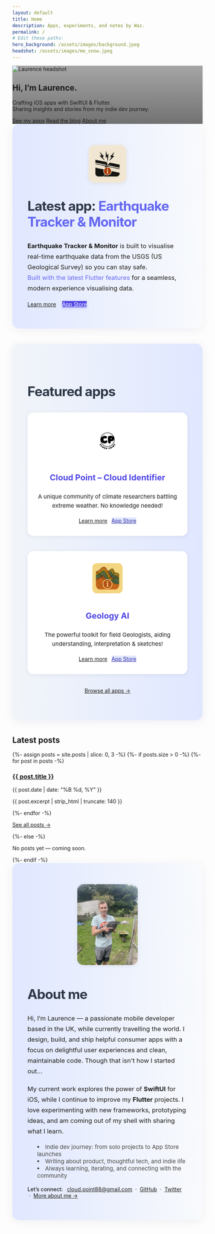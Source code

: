```yaml
---
layout: default
title: Home
description: Apps, experiments, and notes by Waz.
permalink: /
# Edit these paths:
hero_background: /assets/images/background.jpeg
headshot: /assets/images/me_snow.jpeg
---
```


<!-- HERO -->
<section class="hero" style="background-image: linear-gradient(to bottom, rgba(0,0,0,.35), rgba(0,0,0,.55)), url('{{ page.hero_background }}');">
  <div class="hero-inner">
    <img class="headshot" src="{{ page.headshot }}" alt="Laurence headshot" width="200" height="200" />
    <h1 class="hero-title">Hi, I’m Laurence.</h1>
    <p>
        Crafting iOS apps with SwiftUI &amp; Flutter.<br/>
        Sharing insights and stories from my indie dev journey.
    </p>
    <div class="hero-ctas">
      <a class="btn btn-primary" href="/apps/">See my apps</a>
      <a class="btn btn-ghost" href="/blog/">Read the blog</a>
      <a class="btn btn-ghost" href="/about/">About me</a>
    </div>
  </div>
</section>

<!-- LATEST APP -->
<section class="section latest-app-highlight" style="padding: 3.5rem 0; background: linear-gradient(90deg, #e0e7ff 0%, #f8fafc 100%); border-radius: 18px; box-shadow: 0 4px 24px rgba(60,60,120,0.08); margin-bottom: 2.5rem;">
  <div style="padding: 0 2.5rem; display: flex; align-items: center; justify-content: center; gap: 2.5rem; max-width: 1100px; margin: 0 auto; flex-wrap: wrap;">
    <div style="flex: 0 0 auto; display: flex; flex-direction: column; align-items: center;">
      <img class="card-icon" src="/assets/images/apps/earthquake-tracker/logo.png" alt="Geology AI logo" width="100" height="100" style="border-radius: 16px; box-shadow: 0 2px 12px rgba(0,0,0,0.07);" />
    </div>
    <div style="flex: 1 1 400px; min-width: 260px;">
      <h2 class="section-title" style="margin-top: 0; font-size: 2.2rem; letter-spacing: -1px; color: #2d3748;">Latest app: <span style="color: #6366f1;">Earthquake Tracker & Monitor</span></h2>
      <p class="card-body" style="font-size: 1.18em; line-height: 1.7; margin-bottom: 1.2em;">
        <strong>Earthquake Tracker & Monitor</strong> is built to visualise real-time earthquake data from the USGS (US Geological Survey) so you can stay safe.<br/>
        <span style="color: #6366f1;">Built with the latest Flutter features</span> for a seamless, modern experience visualising data.
      </p>
      <div class="card-actions" style="display: flex; gap: 1rem;">
        <a class="btn btn-primary" href="/apps/geology-ai/">Learn more</a>
        <a class="btn btn-primary" style="background-color: #4f46e5; color: #fff; border: none; box-shadow: 0 2px 8px rgba(79,70,229,0.15);" href="https://apps.apple.com/az/app/earthquake-tracker-monitor/id6748315703" target="_blank" rel="noopener">App Store</a>    </div>
    </div>
  </div>
</section>

<!-- FEATURED APPS -->
<section class="section featured-apps-highlight" style="padding: 3.5rem 0; background: linear-gradient(90deg, #f1f5f9 0%, #e0e7ff 100%); border-radius: 18px; box-shadow: 0 4px 24px rgba(60,60,120,0.08); margin-bottom: 2.5rem;">
  <div style="padding: 0 2.5rem; max-width: 1100px; margin: 0 auto;">
    <h2 class="section-title" style="font-size: 2.2rem; letter-spacing: -1px; color: #2d3748; margin-bottom: 2.2rem;">Featured apps</h2>
    <div style="display: flex; gap: 2.5rem; flex-wrap: wrap; justify-content: center;">
      <!-- Cloud Point Card -->
      <div style="flex: 1 1 350px; min-width: 260px; background: #fff; border-radius: 16px; box-shadow: 0 2px 12px rgba(0,0,0,0.07); padding: 2rem 1.5rem; display: flex; flex-direction: column; align-items: center;">
        <img class="card-icon" src="/assets/images/apps/cloud-point/logo.png" alt="Cloud Point logo" width="80" height="80" style="border-radius: 12px; margin-bottom: 1rem;" />
        <h3 class="card-title" style="font-size: 1.35rem; color: #4f46e5; margin-bottom: 0.7rem;">Cloud Point – Cloud Identifier</h3>
        <p class="card-body" style="font-size: 1.08em; line-height: 1.6; text-align: center; margin-bottom: 1.2em;">
          A unique community of climate researchers battling extreme weather. No knowledge needed!
        </p>
        <div class="card-actions" style="display: flex; gap: 0.7rem;">
          <a class="btn btn-sm btn-primary" href="/apps/cloud-point/">Learn more</a>
          <a class="btn btn-sm" style="background: #e0e7ff; color: #3730a3;" href="https://apps.apple.com/gb/app/cloud-point-cloud-identifier/id6480587789" target="_blank" rel="noopener">App Store</a>
        </div>
      </div>
      <!-- Geology AI Card -->
      <div style="flex: 1 1 350px; min-width: 260px; background: #fff; border-radius: 16px; box-shadow: 0 2px 12px rgba(0,0,0,0.07); padding: 2rem 1.5rem; display: flex; flex-direction: column; align-items: center;">
        <img class="card-icon" src="/assets/images/apps/geology-ai/logo.png" alt="Geology AI logo" width="80" height="80" style="border-radius: 12px; margin-bottom: 1rem;" />
        <h3 class="card-title" style="font-size: 1.35rem; color: #4f46e5; margin-bottom: 0.7rem;">Geology AI</h3>
        <p class="card-body" style="font-size: 1.08em; line-height: 1.6; text-align: center; margin-bottom: 1.2em;">
          The powerful toolkit for field Geologists, aiding understanding, interpretation & sketches!
        </p>
        <div class="card-actions" style="display: flex; gap: 0.7rem;">
          <a class="btn btn-sm btn-primary" href="/apps/geology-ai/">Learn more</a>
          <a class="btn btn-sm" style="background: #e0e7ff; color: #3730a3;" href="https://apps.apple.com/my/app/geology-ai/id6745966254" target="_blank" rel="noopener">App Store</a>
        </div>
      </div>
    </div>
    <p class="section-cta" style="margin-top: 2.2rem; text-align: center;"><a href="/apps/">Browse all apps →</a></p>
  </div>
</section>

<!-- LATEST POSTS -->
<section class="section">
  <h2 class="section-title">Latest posts</h2>
  <div class="list-posts">
    {%- assign posts = site.posts | slice: 0, 3 -%}
    {%- if posts.size > 0 -%}
      {%- for post in posts -%}
      <article class="post-item">
        <h3><a href="{{ post.url }}">{{ post.title }}</a></h3>
        <p class="post-meta">{{ post.date | date: "%B %d, %Y" }}</p>
        <p class="post-excerpt">{{ post.excerpt | strip_html | truncate: 140 }}</p>
      </article>
      {%- endfor -%}
      <p class="section-cta"><a href="/blog/">See all posts →</a></p>
    {%- else -%}
      <p>No posts yet — coming soon.</p>
    {%- endif -%}
  </div>
</section>

<!-- MINI ABOUT -->
<section class="section about-highlight" style="padding: 3.5rem 0; background: linear-gradient(90deg, #e0e7ff 0%, #f8fafc 100%); border-radius: 18px; box-shadow: 0 4px 24px rgba(60,60,120,0.08); margin-bottom: 2.5rem;">
  <div style="padding: 0 2.5rem; display: flex; align-items: center; justify-content: center; gap: 2.5rem; max-width: 1100px; margin: 0 auto; flex-wrap: wrap;">
    <!-- Photo -->
    <div style="flex: 0 0 auto; display: flex; flex-direction: column; align-items: center;">
      <img class="about-headshot" src="assets/images/me_turkey.jpeg" alt="Laurence turkey picture" width="160" style="border-radius: 16px; box-shadow: 0 2px 12px rgba(0,0,0,0.07); margin-bottom: 1rem;" />
    </div>
    <!-- About Content -->
    <div style="flex: 1 1 400px; min-width: 260px;">
      <h2 class="section-title" style="margin-top: 0; font-size: 2.2rem; letter-spacing: -1px; color: #2d3748;">About me</h2>
      <p style="font-size: 1.18em; line-height: 1.7; margin-bottom: 1.1em;">
        Hi, I’m Laurence — a passionate mobile developer based in the UK, while currently travelling the world. I design, build, and ship helpful consumer apps with a focus on delightful user experiences and clean, maintainable code. Though that isn't how I started out...
      </p>
      <p style="font-size: 1.18em; line-height: 1.7; margin-bottom: 1.1em;">
        My current work explores the power of <strong>SwiftUI</strong> for iOS, while I continue to improve my <strong>Flutter</strong> projects. I love experimenting with new frameworks, prototyping ideas, and am coming out of my shell with sharing what I learn.
      </p>
      <ul style="list-style: disc inside; margin-bottom: 1.2em; color: #444; font-size: 1.08em;">
        <li>Indie dev journey: from solo projects to App Store launches</li>
        <li>Writing about product, thoughtful tech, and indie life</li>
        <li>Always learning, iterating, and connecting with the community</li>
      </ul>
      <p style="margin-bottom: 0;">
        <span style="font-weight: 500;">Let’s connect:</span>
        <a href="mailto:cloud.point88@gmail.com" style="margin-left: 0.5em;">cloud.point88@gmail.com</a>
        &nbsp;·&nbsp;
        <a href="https://github.com/LanceWW0">GitHub</a>
        &nbsp;·&nbsp;
        <a href="https://twitter.com/solodevdude">Twitter</a>
        &nbsp;·&nbsp;
        <a href="/about/">More about me →</a>
      </p>
    </div>
  </div>
</section>
